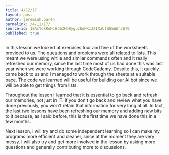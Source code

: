 ```yaml
---
title: 4/12/17
layout: post
author: jeremiah.puren
permalink: /4/12/17/
source-id: 1BAcYqkRoHc8dbZHD8yguz6qHKIJ2IXaUlWG5WEhc6T0
published: true
---
```

In this lesson we looked at exercises four and five of the worksheets provided to us. The questions and problems were all related to lists. This meant we were using while and similar commands often and it really refreshed our memory, since the last time most of us had done this was last year when we were working through CodeCademy. Despite this, it quickly came back to us and I managed to work through the sheets at a suitable pace. The code we learned will be useful for building our AI bot since we will be able to get things from lists.

Throughout the lesson I learned that it is essential to go back and refresh our memories, not just in IT. If you don't go back and review what you have done previously, you won't retain that information for very long at all. In fact, the last two lessons have been refreshing our memory and adding new bits to it because, as I said before, this is the first time we have done this in a few months. 

Next lesson, I will try and do some independent learning so I can make my programs more efficient and cleaner, since at the moment they are very messy. I will also try and get more involved in the lesson by asking more questions and generally contributing more to discussions. 

